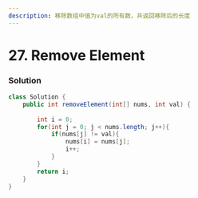 ```yaml
---
description: 移除数组中值为val的所有数，并返回移除后的长度
---
```


# 27. Remove Element

### Solution

```java
class Solution {
    public int removeElement(int[] nums, int val) {
        
        int i = 0;
        for(int j = 0; j < nums.length; j++){
            if(nums[j] != val){
                nums[i] = nums[j];
                i++;
            }
        }
        return i;
    }
}
```

